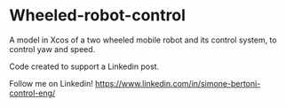 # Wheeled-robot-control
A model in Xcos of a two wheeled mobile robot and its control system, to control yaw and speed.

Code created to support a Linkedin post.

Follow me on Linkedin! https://www.linkedin.com/in/simone-bertoni-control-eng/
